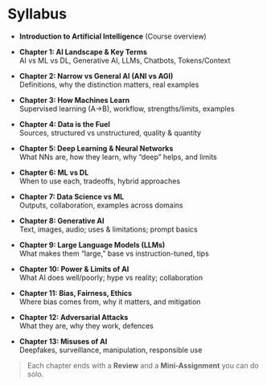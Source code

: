 # Syllabus

- **Introduction to Artificial Intelligence** (Course overview)

- **Chapter 1: AI Landscape & Key Terms**  
  AI vs ML vs DL, Generative AI, LLMs, Chatbots, Tokens/Context
  
- **Chapter 2: Narrow vs General AI (ANI vs AGI)**  
  Definitions, why the distinction matters, real examples
  
- **Chapter 3: How Machines Learn**  
  Supervised learning (A→B), workflow, strengths/limits, examples
  
- **Chapter 4: Data is the Fuel**  
  Sources, structured vs unstructured, quality & quantity
  
- **Chapter 5: Deep Learning & Neural Networks**  
  What NNs are, how they learn, why “deep” helps, and limits
  
- **Chapter 6: ML vs DL**  
  When to use each, tradeoffs, hybrid approaches
  
- **Chapter 7: Data Science vs ML**  
  Outputs, collaboration, examples across domains
  
- **Chapter 8: Generative AI**  
  Text, images, audio; uses & limitations; prompt basics
  
- **Chapter 9: Large Language Models (LLMs)**  
  What makes them “large,” base vs instruction-tuned, tips
  
- **Chapter 10: Power & Limits of AI**  
  What AI does well/poorly; hype vs reality; collaboration
  
- **Chapter 11: Bias, Fairness, Ethics**  
  Where bias comes from, why it matters, and mitigation
  
- **Chapter 12: Adversarial Attacks**  
  What they are, why they work, defences
  
- **Chapter 13: Misuses of AI**  
  Deepfakes, surveillance, manipulation, responsible use

> Each chapter ends with a **Review** and a **Mini-Assignment** you can do solo.
